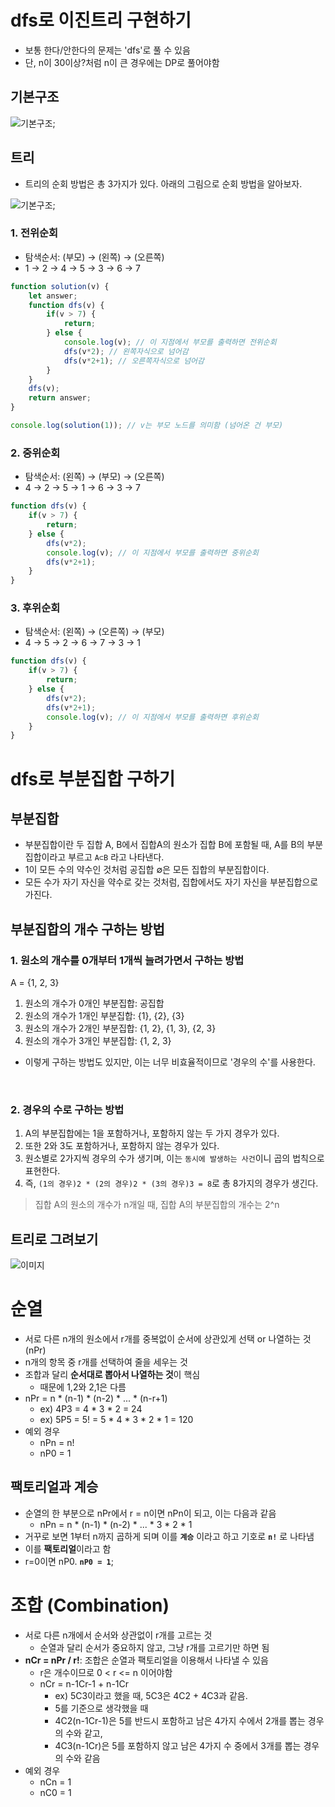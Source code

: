 # dfs로 이진트리 구현하기
- 보통 한다/안한다의 문제는 'dfs'로 풀 수 있음
- 단, n이 30이상?처럼 n이 큰 경우에는 DP로 풀어야함

## 기본구조
![기본구조](./img/binarytree_1.JPG);

## 트리
- 트리의 순회 방법은 총 3가지가 있다. 아래의 그림으로 순회 방법을 알아보자.

![기본구조](./img/binarytree_2.JPG);

### 1. 전위순회
- 탐색순서: (부모) → (왼쪽) → (오른쪽)
- 1 → 2 → 4 → 5 → 3 → 6 → 7
```js
function solution(v) {
    let answer;
    function dfs(v) {
        if(v > 7) {
            return;
        } else {
            console.log(v); // 이 지점에서 부모를 출력하면 전위순회
            dfs(v*2); // 왼쪽자식으로 넘어감
            dfs(v*2+1); // 오른쪽자식으로 넘어감
        }
    }
    dfs(v);
    return answer;
}

console.log(solution(1)); // v는 부모 노드를 의미함 (넘어온 건 부모)

```

### 2. 중위순회
- 탐색순서: (왼쪽) → (부모) → (오른쪽)
- 4 → 2 → 5 → 1 → 6 → 3 → 7
```js
function dfs(v) {
    if(v > 7) {
        return;
    } else {
        dfs(v*2);
        console.log(v); // 이 지점에서 부모를 출력하면 중위순회
        dfs(v*2+1);
    }
}
```

### 3. 후위순회
- 탐색순서: (왼쪽) → (오른쪽) → (부모)
- 4 → 5 → 2 → 6 → 7 → 3 → 1
```js
function dfs(v) {
    if(v > 7) {
        return;
    } else {
        dfs(v*2);
        dfs(v*2+1);
        console.log(v); // 이 지점에서 부모를 출력하면 후위순회
    }
}
```

# dfs로 부분집합 구하기
## 부분집합
- 부분집합이란 두 집합 A, B에서 집합A의 원소가 집합 B에 포함될 때, A를 B의 부분집합이라고 부르고 `A⊂B` 라고 나타낸다.
- 1이 모든 수의 약수인 것처럼 공집합 ∅은 모든 집합의 부분집합이다. 
- 모든 수가 자기 자신을 약수로 갖는 것처럼, 집합에서도 자기 자신을 부분집합으로 가진다.

## 부분집합의 개수 구하는 방법
### 1. 원소의 개수를 0개부터 1개씩 늘려가면서 구하는 방법
A = {1, 2, 3}
1. 원소의 개수가 0개인 부분집합: 공집합
2. 원소의 개수가 1개인 부분집합: {1}, {2}, {3}
3. 원소의 개수가 2개인 부분집합: {1, 2}, {1, 3}, {2, 3}
4. 원소의 개수가 3개인 부분집합: {1, 2, 3}

- 이렇게 구하는 방법도 있지만, 이는 너무 비효율적이므로 '경우의 수'를 사용한다.

<br>

### 2. 경우의 수로 구하는 방법
1. A의 부분집합에는 1을 포함하거나, 포함하지 않는 두 가지 경우가 있다.
2. 또한 2와 3도 포함하거나, 포함하지 않는 경우가 있다.
3. 원소별로 2가지씩 경우의 수가 생기며, 이는 `동시에 발생하는 사건`이니 곱의 법칙으로 표현한다.
4. 즉, `(1의 경우)2 * (2의 경우)2 * (3의 경우)3 = 8`로 총 8가지의 경우가 생긴다.

> 집합 A의 원소의 개수가 n개일 때, 집합 A의 부분집합의 개수는 2^n

## 트리로 그려보기
![이미지](./img/dfs_1.JPG)


# 순열
- 서로 다른 n개의 원소에서 r개를 중복없이 순서에 상관있게 선택 or 나열하는 것 (nPr)
- n개의 항목 중 r개를 선택하여 줄을 세우는 것 
- 조합과 달리 **순서대로 뽑아서 나열하는 것**이 핵심
  - 때문에 1,2와 2,1은 다름
- nPr = n * (n-1) * (n-2) * ... * (n-r+1)
  - ex) 4P3 = 4 * 3 * 2 = 24
  - ex) 5P5 = 5! = 5 * 4 * 3 * 2 * 1 = 120
- 예외 경우
  - nPn = n!
  - nP0 = 1

## 팩토리얼과 계승
- 순열의 한 부분으로 nPr에서 r = n이면 nPn이 되고, 이는 다음과 같음
  - nPn = n * (n-1) * (n-2) * ... * 3 * 2 * 1
- 거꾸로 보면 1부터 n까지 곱하게 되며 이를 **`계승`** 이라고 하고 기호로 **`n!`** 로 나타냄
- 이를 **팩토리얼**이라고 함
- r=0이면 nP0. **`nP0 = 1`**;

# 조합 (Combination)
- 서로 다른 n개에서 순서와 상관없이 r개를 고르는 것
  - 순열과 달리 순서가 중요하지 않고, 그냥 r개를 고르기만 하면 됨 
- **nCr = nPr / r!**: 조합은 순열과 팩토리얼을 이용해서 나타낼 수 있음 
  - r은 개수이므로 0 < r <= n 이어야함
  - nCr = n-1Cr-1 + n-1Cr
    - ex) 5C3이라고 했을 때, 5C3은 4C2 + 4C3과 같음.
    - 5를 기준으로 생각했을 때
    - 4C2(n-1Cr-1)은 5를 반드시 포함하고 남은 4가지 수에서 2개를 뽑는 경우의 수와 같고,
    - 4C3(n-1Cr)은 5를 포함하지 않고 남은 4가지 수 중에서 3개를 뽑는 경우의 수와 같음
- 예외 경우
  - nCn = 1
  - nC0 = 1


